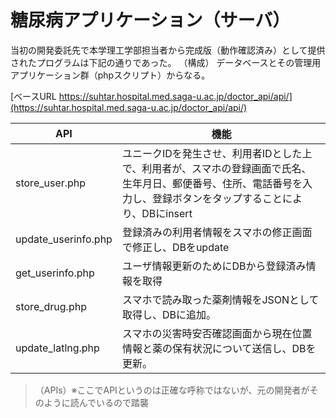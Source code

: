 # 糖尿病アプリケーション（サーバ）
当初の開発委託先で本学理工学部担当者から完成版（動作確認済み）として提供されたプログラムは下記の通りであった。
（構成）
データベースとその管理用アプリケーション群（phpスクリプト）からなる。

[ベースURL https://suhtar.hospital.med.saga-u.ac.jp/doctor_api/api/](https://suhtar.hospital.med.saga-u.ac.jp/doctor_api/api/)

API|機能
---|---
store_user.php|ユニークIDを発生させ、利用者IDとした上で、利用者が、スマホの登録画面で氏名、生年月日、郵便番号、住所、電話番号を入力し、登録ボタンをタップすることにより、DBにinsert
update_userinfo.php|登録済みの利用者情報をスマホの修正画面で修正し、DBをupdate
get_userinfo.php|ユーザ情報更新のためにDBから登録済み情報を取得
store_drug.php|スマホで読み取った薬剤情報をJSONとして取得し、DBに追加。
update_latlng.php|スマホの災害時安否確認画面から現在位置情報と薬の保有状況について送信し、DBを更新。

>（APIs）※ここでAPIというのは正確な呼称ではないが、元の開発者がそのように読んでいるので踏襲
